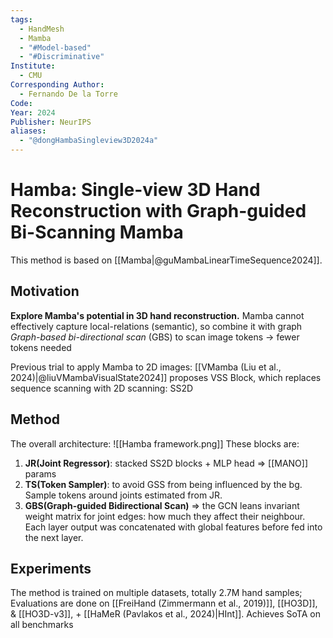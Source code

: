 ```yaml
---
tags:
  - HandMesh
  - Mamba
  - "#Model-based"
  - "#Discriminative"
Institute:
  - CMU
Corresponding Author:
  - Fernando De la Torre
Code: 
Year: 2024
Publisher: NeurIPS
aliases:
  - "@dongHambaSingleview3D2024a"
---
```

# Hamba: Single-view 3D Hand Reconstruction with Graph-guided Bi-Scanning Mamba

This method is based on [[Mamba|@guMambaLinearTimeSequence2024]]. 
## Motivation
**Explore Mamba's potential in 3D hand reconstruction.**
	Mamba cannot effectively capture local-relations (semantic), so combine it with graph
*Graph-based bi-directional scan* (GBS) to scan image tokens -> fewer tokens needed

Previous trial to apply Mamba to 2D images: [[VMamba (Liu et al., 2024)|@liuVMambaVisualState2024]] proposes VSS Block, which replaces sequence scanning with 2D scanning: SS2D

## Method
The overall architecture:
![[Hamba framework.png]]
These blocks are:
1. **JR(Joint Regressor)**: stacked SS2D blocks + MLP head => [[MANO]] params
2. **TS(Token Sampler)**: to avoid GSS from being influenced by the bg. Sample tokens around joints estimated from JR.
3. **GBS(Graph-guided Bidirectional Scan)** => the GCN leans invariant weight matrix for joint edges: how much they affect their neighbour. Each layer output was concatenated with global features before fed into the next layer.

## Experiments
The method is trained on multiple datasets, totally 2.7M hand samples;
Evaluations are done on [[FreiHand (Zimmermann et al., 2019)]], [[HO3D]], & [[HO3D-v3]], + [[HaMeR (Pavlakos et al., 2024)|HInt]].
Achieves SoTA on all benchmarks